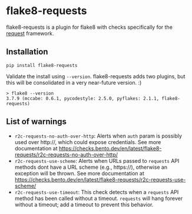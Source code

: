 
# flake8-requests

flake8-requests is a plugin for flake8 with checks specifically for the [request](https://pypi.org/project/requests/) framework.

## Installation

```
pip install flake8-requests
```

Validate the install using `--version`. flake8-requests adds two plugins, but this will be consolidated in a very near-future version. :)

```
> flake8 --version
3.7.9 (mccabe: 0.6.1, pycodestyle: 2.5.0, pyflakes: 2.1.1, flake8-requests)
```

## List of warnings
- `r2c-requests-no-auth-over-http`: Alerts when `auth` param is possibly used over http://, which could expose credentials. See more documentation at https://checks.bento.dev/en/latest/flake8-requests/r2c-requests-no-auth-over-http/
- `r2c-requests-use-scheme`: Alerts when URLs passed to  `requests` API methods dont have a URL scheme (e.g., https://), otherwise an exception will be thrown. See more documentation at
https://checks.bento.dev/en/latest/flake8-requests/r2c-requests-use-scheme/
- `r2c-requests-use-timeout`: This check detects when a `requests` API method has been called without a timeout. `requests` will hang forever without a timeout; add a timeout to prevent this behavior.

